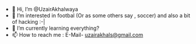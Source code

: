 - 👋 Hi, I’m @UzairAkhalwaya
- 👀 I’m interested in footbal (Or as some others say , soccer) and also a bit of hacking :-|
- 🌱 I’m currently learning everything?
- 📫 How to reach me : E-Mail- uzairakhals@gmail.com

<!---
UzairAkhalwaya/UzairAkhalwaya is a ✨ special ✨ repository because its `README.md` (this file) appears on your GitHub profile.
You can click the Preview link to take a look at your changes.
--->
